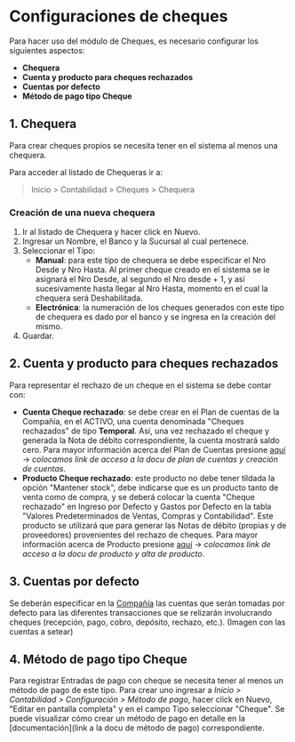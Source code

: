 # Configuraciones de cheques

Para hacer uso del módulo de Cheques, es necesario configurar los siguientes aspectos:

* **Chequera**
* **Cuenta y producto para cheques rechazados**
* **Cuentas por defecto**
* **Método de pago tipo Cheque**

## 1. Chequera

Para crear cheques propios se necesita tener en el sistema al menos una chequera.

Para acceder al listado de Chequeras ir a:
> Inicio > Contabilidad > Cheques > Chequera

### Creación de una nueva chequera
1. Ir al listado de Chequera y hacer click en Nuevo.
2. Ingresar un Nombre, el Banco y la Sucursal al cual pertenece.
3. Seleccionar el Tipo:
    * **Manual**: para este tipo de chequera se debe especificar el Nro Desde y Nro Hasta. Al primer cheque creado en el sistema se le asignará el Nro Desde, al segundo el Nro desde + 1, y así sucesivamente hasta llegar al Nro Hasta, momento en el cual la chequera será Deshabilitada.
    * **Electrónica**: la numeración de los cheques generados con este tipo de chequera es dado por el banco y se ingresa en la creación del mismo.
4. Guardar.

## 2. Cuenta y producto para cheques rechazados

Para representar el rechazo de un cheque en el sistema se debe contar con:

* **Cuenta Cheque rechazado**: se debe crear en el Plan de cuentas de la Compañía, en el ACTIVO, una cuenta denominada "Cheques rechazados" de tipo **Temporal**. Así, una vez rechazado el cheque y generada la Nota de débito correspondiente, la cuenta mostrará saldo cero. Para mayor información acerca del Plan de Cuentas presione [aquí](...) -> *colocamos link de acceso a la docu de plan de cuentas y creación de cuentas*. 
* **Producto Cheque rechazado**: este producto no debe tener tildada la opción "Mantener stock", debe indicarse que es un producto tanto de venta como de compra, y se deberá colocar la cuenta "Cheque rechazado" en Ingreso por Defecto y Gastos por Defecto en la tabla "Valores Predeterminados de Ventas, Compras y Contabilidad". Este producto se utilizará que para generar las Notas de débito (propias y de proveedores) provenientes del rechazo de cheques. Para mayor información acerca de Producto presione [aquí](...) -> *colocamos link de acceso a la docu de producto y alta de producto*. 

## 3. Cuentas por defecto

Se deberán especificar en la [Compañía](docs/user/manual/es/setting-up/company-setup) las cuentas que serán tomadas por defecto para las diferentes transacciones que se relizarán involucrando cheques (recepción, pago, cobro, depósito, rechazo, etc.).
(Imagen con las cuentas a setear)

## 4. Método de pago tipo Cheque

Para registrar Entradas de pago con cheque se necesita tener al menos un método de pago de este tipo. Para crear uno ingresar a *Inicio > Contabilidad > Configuración > Método de pago*, hacer click en Nuevo, "Editar en pantalla completa" y en el campo Tipo seleccionar "Cheque". Se puede visualizar cómo crear un método de pago en detalle en la [documentación](link a la docu de método de pago) correspondiente.

